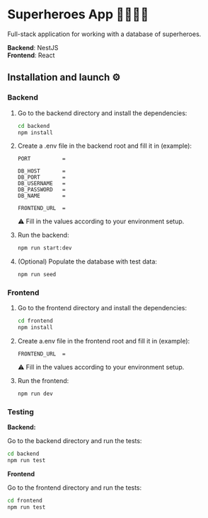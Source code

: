 # Superheroes App 🦸‍♂️🦸‍♀️

Full-stack application for working with a database of superheroes.

**Backend**: NestJS  
**Frontend**: React

## Installation and launch ⚙️

### Backend

1. Go to the backend directory and install the dependencies:
   ```bash
   cd backend
   npm install
   ```
2. Create a .env file in the backend root and fill it in (example):
   ```env
   PORT          = 
   
   DB_HOST       = 
   DB_PORT       = 
   DB_USERNAME   = 
   DB_PASSWORD   = 
   DB_NAME       = 

   FRONTEND_URL  = 
   ```
   ⚠️ Fill in the values according to your environment setup.
   
3. Run the backend:
   ```bash
   npm run start:dev
   ```
4. (Optional) Populate the database with test data:
   ```bash
   npm run seed
   ```

### Frontend

1. Go to the frontend directory and install the dependencies:
   ```bash
   cd frontend
   npm install
   ```
2. Create a.env file in the frontend root and fill it in (example):
   ```env
   FRONTEND_URL  = 
   ```
   ⚠️ Fill in the values according to your environment setup.

3. Run the frontend:
   ```bash
   npm run dev
   ```

### Testing

**Backend:**

Go to the backend directory and run the tests:
   ```bash
   cd backend
   npm run test
   ```

**Frontend**

Go to the frontend directory and run the tests:
   ```bash
   cd frontend
   npm run test
   ```
